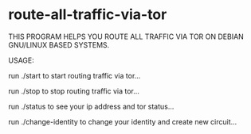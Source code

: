 # route-all-traffic-via-tor
THIS PROGRAM HELPS YOU ROUTE ALL TRAFFIC VIA TOR ON DEBIAN GNU/LINUX BASED SYSTEMS.

USAGE: 

run ./start to start routing traffic via tor... 

run ./stop to stop routing traffic via tor...

run ./status to see your ip address and tor status...

run ./change-identity to change your identity and create new circuit... 

